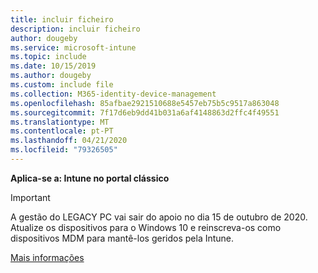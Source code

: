 ```yaml
---
title: incluir ficheiro
description: incluir ficheiro
author: dougeby
ms.service: microsoft-intune
ms.topic: include
ms.date: 10/15/2019
ms.author: dougeby
ms.custom: include file
ms.collection: M365-identity-device-management
ms.openlocfilehash: 85afbae2921510688e5457eb75b5c9517a863048
ms.sourcegitcommit: 7f17d6eb9dd41b031a6af4148863d2ffc4f49551
ms.translationtype: MT
ms.contentlocale: pt-PT
ms.lasthandoff: 04/21/2020
ms.locfileid: "79326505"
---
```

**Aplica-se a: Intune no portal clássico**

> [!Important]
> A gestão do LEGACY PC vai sair do apoio no dia 15 de outubro de 2020. Atualize os dispositivos para o Windows 10 e reinscreva-os como dispositivos MDM para mantê-los geridos pela Intune.
>
> [Mais informações](https://go.microsoft.com/fwlink/?linkid=2107122)
